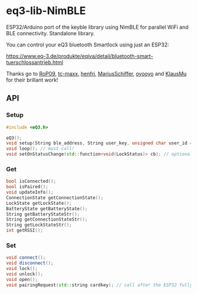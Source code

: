 # eq3-lib-NimBLE
ESP32/Arduino port of the keyble library using NimBLE for parallel WiFi and BLE connectivity.
Standalone library.

You can control your eQ3 bluetooth Smartlock using just an ESP32:

https://www.eq-3.de/produkte/eqiva/detail/bluetooth-smart-tuerschlossantrieb.html

Thanks go to <a href="https://github.com/RoP09">RoP09</a>, <a href="https://github.com/tc-maxx">tc-maxx</a>, <a href="https://github.com/henfri">henfri</a>, <a href="https://github.com/MariusSchiffer">MariusSchiffer</a>, <a href="https://github.com/oyooyo">oyooyo</a> and <a href="https://github.com/KlausMu">KlausMu</a> for their brillant work!

## API

### Setup

```cpp
#include <eQ3.h>
``` 

```cpp
eQ3();
void setup(String ble_address, String user_key, unsigned char user_id = 0x01, String name = "");
void loop(); // must call!
void setOnStatusChange(std::function<void(LockStatus)> cb); // optional, untested
```

### Get
```cpp
bool isConnected();
bool isPaired();
void updateInfo();
ConnectionState getConnectionState();
LockState getLockState();
BatteryState getBatteryState();
String getBatteryStateStr();
String getConnectionStateStr();
String getLockStateStr();
int getRSSI();
```

### Set
```cpp
void connect();
void disconnect();
void lock();
void unlock();
void open();
void pairingRequest(std::string cardkey); // call after the ESP32 fully connected to the lock
```
